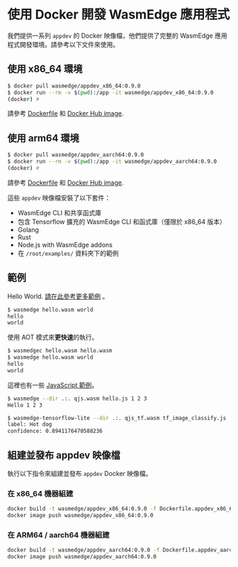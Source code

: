 # 使用 Docker 開發 WasmEdge 應用程式

我們提供一系列 `appdev` 的 Docker 映像檔，他們提供了完整的 WasmEdge 應用程式開發環境。請參考以下文件來使用。

## 使用 x86_64 環境

```bash
$ docker pull wasmedge/appdev_x86_64:0.9.0
$ docker run --rm -v $(pwd):/app -it wasmedge/appdev_x86_64:0.9.0
(docker) #
```

請參考 [Dockerfile](https://github.com/WasmEdge/WasmEdge/blob/master/utils/docker/Dockerfile.appdev_x86_64) 和 [Docker Hub image](https://hub.docker.com/repository/docker/wasmedge/appdev_x86_64).

## 使用 arm64 環境

```bash
$ docker pull wasmedge/appdev_aarch64:0.9.0
$ docker run --rm -v $(pwd):/app -it wasmedge/appdev_aarch64:0.9.0
(docker) #
```

請參考 [Dockerfile](https://github.com/WasmEdge/WasmEdge/blob/master/utils/docker/Dockerfile.appdev_aarch64) 和 [Docker Hub image](https://hub.docker.com/repository/docker/wasmedge/appdev_aarch64).

這些 `appdev` 映像檔安裝了以下套件：

- WasmEdge CLI 和共享函式庫
- 包含 Tensorflow 擴充的 WasmEdge CLI 和函式庫（僅限於 x86_64 版本）
- Golang
- Rust
- Node.js with WasmEdge addons
- 在 `/root/examples/` 資料夾下的範例

## 範例

Hello World. [請在此參考更多範例](https://github.com/WasmEdge/WasmEdge/tree/master/examples/wasm) 。

```bash
$ wasmedge hello.wasm world
hello
world
```

使用 AOT 模式來**更快速**的執行。

```bash
$ wasmedgec hello.wasm hello.wasm
$ wasmedge hello.wasm world
hello
world
```

這裡也有一些 [JavaScript 範例](https://github.com/WasmEdge/WasmEdge/tree/master/examples/js)。

```bash
$ wasmedge --dir .:. qjs.wasm hello.js 1 2 3
Hello 1 2 3

$ wasmedge-tensorflow-lite --dir .:. qjs_tf.wasm tf_image_classify.js
label: Hot dog
confidence: 0.8941176470588236
```

## 組建並發布 appdev 映像檔

執行以下指令來組建並發布 `appdev` Docker 映像檔。

### 在 x86_64 機器組建

```bash
docker build -t wasmedge/appdev_x86_64:0.9.0 -f Dockerfile.appdev_x86_64 ./
docker image push wasmedge/appdev_x86_64:0.9.0
```

### 在 ARM64 / aarch64 機器組建

```bash
docker build -t wasmedge/appdev_aarch64:0.9.0 -f Dockerfile.appdev_aarch64 ./
docker image push wasmedge/appdev_aarch64:0.9.0
```
